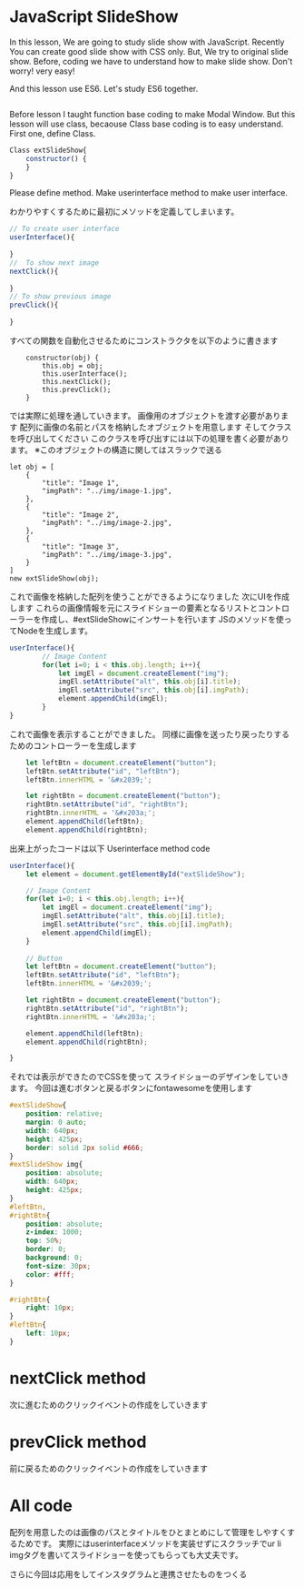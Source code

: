 # JavaScript SlideShow
In this lesson, We are going to study slide show with JavaScript. Recently You can create good slide show with CSS only. But, We try to original slide show.
Before, coding we have to understand how to make slide show.
Don't worry! very easy!


And this lesson use ES6.
Let's study ES6 together.

```HTML

```


Before lesson I taught function base coding to make Modal Window. But this lesson will use class, becaouse Class base coding is to easy understand.
First one, define Class.
```JavaScript
Class extSlideShow{
	constructor() {
	}
}
```




Please define method.
Make userinterface method to make user interface.

わかりやすくするために最初にメソッドを定義してしまいます。

```JavaScript
// To create user interface
userInterface(){
	
}
//  To show next image
nextClick(){
	
}
// To show previous image
prevClick(){
	
}
```

すべての関数を自動化させるためにコンストラクタを以下のように書きます
```
	constructor(obj) {
		this.obj = obj;
		this.userInterface();
		this.nextClick();
		this.prevClick();
	}
```

では実際に処理を通していきます。
画像用のオブジェクトを渡す必要があります
配列に画像の名前とパスを格納したオブジェクトを用意します
そしてクラスを呼び出してください
このクラスを呼び出すには以下の処理を書く必要があります。
※このオブジェクトの構造に関してはスラックで送る
```
let obj = [
	{
		"title": "Image 1",
		"imgPath": "../img/image-1.jpg",
	},
	{
		"title": "Image 2",
		"imgPath": "../img/image-2.jpg",
	},
	{
		"title": "Image 3",
		"imgPath": "../img/image-3.jpg",
	}
]
new extSlideShow(obj);
```

これで画像を格納した配列を使うことができるようになりました
次にUIを作成します
これらの画像情報を元にスライドショーの要素となるリストとコントローラーを作成し、#extSlideShowにインサートを行います
JSのメソッドを使ってNodeを生成します。
```JavaScript
userInterface(){
		// Image Content
		for(let i=0; i < this.obj.length; i++){
			let imgEl = document.createElement("img");
			imgEl.setAttribute("alt", this.obj[i].title);
			imgEl.setAttribute("src", this.obj[i].imgPath);
			element.appendChild(imgEl);
		}
}
```
これで画像を表示することができました。
同様に画像を送ったり戻ったりするためのコントローラーを生成します

```JavaScript
	let leftBtn = document.createElement("button");
	leftBtn.setAttribute("id", "leftBtn");
	leftBtn.innerHTML = '&#x2039;';

	let rightBtn = document.createElement("button");
	rightBtn.setAttribute("id", "rightBtn");
	rightBtn.innerHTML = '&#x203a;';
	element.appendChild(leftBtn);
	element.appendChild(rightBtn);
```

出来上がったコードは以下
Userinterface method code
```JavaScript
userInterface(){
	let element = document.getElementById("extSlideShow");

	// Image Content
	for(let i=0; i < this.obj.length; i++){
		let imgEl = document.createElement("img");
		imgEl.setAttribute("alt", this.obj[i].title);
		imgEl.setAttribute("src", this.obj[i].imgPath);
		element.appendChild(imgEl);
	}
	
	// Button
	let leftBtn = document.createElement("button");
	leftBtn.setAttribute("id", "leftBtn");
	leftBtn.innerHTML = '&#x2039;';

	let rightBtn = document.createElement("button");
	rightBtn.setAttribute("id", "rightBtn");
	rightBtn.innerHTML = '&#x203a;';

	element.appendChild(leftBtn);
	element.appendChild(rightBtn);

}
```

それでは表示ができたのでCSSを使って
スライドショーのデザインをしていきます。
今回は進むボタンと戻るボタンにfontawesomeを使用します

```CSS
#extSlideShow{
	position: relative;
	margin: 0 auto;
	width: 640px;
	height: 425px;
	border: solid 2px solid #666;
}
#extSlideShow img{
	position: absolute;
	width: 640px;
	height: 425px;
}
#leftBtn,
#rightBtn{
	position: absolute;
	z-index: 1000;
	top: 50%;
	border: 0;
	background: 0;
    font-size: 30px;
    color: #fff;
}

#rightBtn{
	right: 10px;
}
#leftBtn{
	left: 10px;
}
```


# nextClick method
次に進むためのクリックイベントの作成をしていきます

# prevClick method
前に戻るためのクリックイベントの作成をしていきます

# All code

配列を用意したのは画像のパスとタイトルをひとまとめにして管理をしやすくするためです。
実際にはuserinterfaceメソッドを実装せずにスクラッチでur li imgタグを書いてスライドショーを使ってもらっても大丈夫です。

さらに今回は応用をしてインスタグラムと連携させたものをつくる